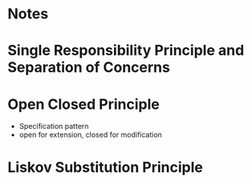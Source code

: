 # Notes

# Single Responsibility Principle and Separation of Concerns

# Open Closed Principle
- Specification pattern
- open for extension, closed for modification

# Liskov Substitution Principle
